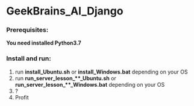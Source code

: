 # GeekBrains_AI_Django  
### Prerequisites:  
   **You need installed Python3.7**
### Install and run:  
1) run **install_Ubuntu.sh** or **install_Windows.bat** depending on your OS  
2) run **run_server_lesson_\*\*_Ubuntu.sh** or **run_server_lesson_\*\*_Windows.bat** depending on your OS  
3) ?  
4) Profit  
